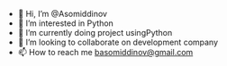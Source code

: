 - 👋 Hi, I’m @Asomiddinov
- 👀 I’m interested in Python 
- 🌱 I’m currently doing project usingPython
- 💞️ I’m looking to collaborate on development company
- 📫 How to reach me basomiddinov@gmail.com

<!---
Asomiddinov/Asomiddinov is a ✨ special ✨ repository because its `README.md` (this file) appears on your GitHub profile.
You can click the Preview link to take a look at your changes.
--->
